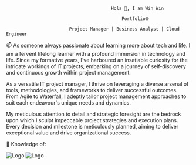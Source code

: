                                             Hola 👋, I am Win Win

                                                Portfolio🌐

                            Project Manager | Business Analyst | Cloud Engineer

📫 As someone always passionate about learning more about tech and life. I am a fervent lifelong learner with a profound immersion in technology and life. Since my formative years, I've harboured an insatiable curiosity for the intricate workings of IT projects, embarking on a journey of self-discovery and continuous growth within project management.

As a versatile IT project manager, I thrive on leveraging a diverse arsenal of tools, methodologies, and frameworks to deliver successful outcomes. From Agile to Waterfall, I adeptly tailor project management approaches to suit each endeavour's unique needs and dynamics.

My meticulous attention to detail and strategic foresight are the bedrock upon which I sculpt impeccable project strategies and execution plans. Every decision and milestone is meticulously planned, aiming to deliver exceptional value and drive organizational success.

🧐 Knowledge of:

![Logo](https://camo.githubusercontent.com/f9de104dab6cae92b76faff59e42f9b5c41c0a924953a69642376bf60ef75f09/68747470733a2f2f696d672e736869656c64732e696f2f62616467652f2d57696e646f77732d3030303030303f7374796c653d666c6174266c6f676f3d77696e646f7773266c6f676f436f6c6f723d666666666666266c6162656c436f6c6f723d303037384436)
![Logo](https://camo.githubusercontent.com/4e5fba7673ee2c2d250918211a45fa2a7b73aaddb256276ee61a5c34e3586d6d/68747470733a2f2f696d672e736869656c64732e696f2f62616467652f2d4769744875622d3030303030303f7374796c653d666c6174266c6f676f3d676974687562266c6f676f436f6c6f723d303030303030266c6162656c436f6c6f723d666666666666)


